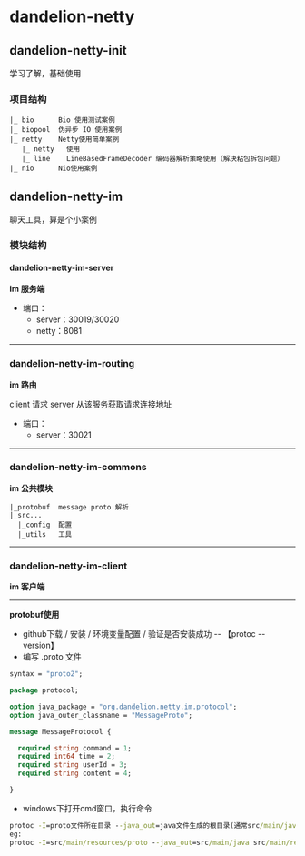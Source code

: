 # dandelion-netty

## dandelion-netty-init

学习了解，基础使用

### 项目结构

```
|_ bio      Bio 使用测试案例
|_ biopool  伪异步 IO 使用案例
|_ netty    Netty使用简单案例
   |_ netty   使用
   |_ line    LineBasedFrameDecoder 编码器解析策略使用（解决粘包拆包问题）
|_ nio      Nio使用案例
```

## dandelion-netty-im

聊天工具，算是个小案例

### 模块结构

#### dandelion-netty-im-server

**im 服务端**

* 端口：
    * server：30019/30020
    * netty：8081

----

### dandelion-netty-im-routing

**im 路由**

client 请求 server 从该服务获取请求连接地址

* 端口：
    * server：30021

----

### dandelion-netty-im-commons

**im 公共模块**

```text
|_protobuf  message proto 解析
|_src...
  |_config  配置
  |_utils   工具
```

----

### dandelion-netty-im-client

**im 客户端**

----

**protobuf使用**

* github下载 / 安装 / 环境变量配置 / 验证是否安装成功 -- 【protoc --version】
* 编写 .proto 文件

```protobuf
syntax = "proto2";

package protocol;

option java_package = "org.dandelion.netty.im.protocol";
option java_outer_classname = "MessageProto";

message MessageProtocol {

  required string command = 1;
  required int64 time = 2;
  required string userId = 3;
  required string content = 4;

}
```

* windows下打开cmd窗口，执行命令

```cmd
protoc -I=proto文件所在目录 --java_out=java文件生成的根目录(通常src/main/java) proto文件的绝对路径
eg:
protoc -I=src/main/resources/proto --java_out=src/main/java src/main/resources/proto/ProtoBufHeader.proto

```

####        



